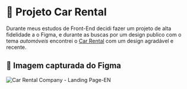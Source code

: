 # 🚀 Projeto Car Rental

Durante meus estudos de Front-End decidi fazer um projeto de alta fidelidade a o Figma, e durante as buscas por um design publico com o tema *automóveis* encontrei o [Car Rental](https://www.figma.com/file/VbQKFNWzZqETk4MzcOIEWj/Car-Rental-Website-%7C-Free-Landing-Page-(Community)?type=design&node-id=46-464&mode=design&t=jfRu54ilt9uQWfLt-0) com um design agradável e recente.

## 🚗 Imagem capturada do Figma
![Car Rental Company - Landing Page-EN](https://github.com/aleRibeiro0209/projeto-landingPage-car/assets/75389955/26912d4e-8c2d-4beb-905b-4882f0a11f90)
